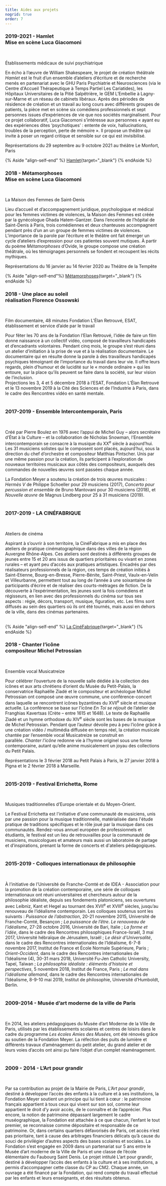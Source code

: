 ```yaml
---
title: Aides aux projets
nogrid: true
order: 7
---
```


### 2019-2021 - <span>Hamlet <br> Mise en scène Luca Giacomoni</span>
<br>

Établissements médicaux de suivi psychiatrique

En écho à l’œuvre de William Shakespeare, le projet de création théâtrale *Hamlet* est le fruit d’un ensemble d’ateliers d’écriture et de recherche menés en partenariat avec le GHU Paris Psychiatrie et Neurosciences (via le Centre d'Accueil Thérapeutique à Temps Partiel Les Cariatides), les Hôpitaux Universitaires de la Pitié Salpêtrière, le GEM L’Embellie à Lagny-sur-Marne et un réseau de cabinets libéraux.
Après des périodes de résidence de création et un travail au long cours avec différents groupes de patients, la pièce met en scène six comédiens professionnels et sept personnes issues d’expériences de vie que nos sociétés marginalisent. Pour ce projet collaboratif, Luca Giacomoni s’intéresse aux personnes « ayant eu des expériences dites ‘psychotiques’ : entente de voix, hallucinations, troubles de la perception, perte de mémoire ». Il propose un théâtre qui invite à poser un regard critique et sensible sur ce qui est invisibilisé.

Représentations du 29 septembre au 9 octobre 2021 au théâtre Le Monfort, Paris

{% Aside "align-self-end" %}
[Hamlet](https://vimeo.com/599375352?embedded=true&source=vimeo_logo&owner=5973674){target="_blank"}
{% endAside %}


### 2018 - <span>Métamorphoses <br> Mise en scène Luca Giacomoni</span>
<br>

La Maison des Femmes de Saint-Denis

Lieu d’accueil et d’accompagnement juridique, psychologique et médical pour les femmes victimes de violences, la Maison des Femmes est créée par la gynécologue Ghada Hatem-Gantzer. Dans l’enceinte de l’hôpital de Saint-Denis à Paris, trois comédiennes et deux chanteuses accompagnent pendant près d’un an un groupe de femmes victimes de violences. L’importance de la parole par l’écriture et le théâtre ont fait émerger un cycle d’ateliers d’expression pour ces patientes souvent mutiques. À partir du poème *Métamorphoses* d’Ovide, le groupe compose une création théâtrale, où les témoignages personnels se fondent et recoupent les récits mythiques.

Représentations du 16 janvier au 14 février 2020 au Théâtre de la Tempête

{% Aside  "align-self-end"%}
  [Métamorphoses](https://vimeo.com/402205702?embedded=true&source=vimeo_logo&owner=5973674){target="_blank"}
{% endAside %}

### 2018 - <span>Une place au soleil <br> réalisation Florence Ossowski</span>
<br>

Film documentaire, 48 minutes
Fondation L’Élan Retrouvé, ESAT, établissement et service d’aide par le travail

Pour fêter les 70 ans de la Fondation l’Elan Retrouvé, l’idée de faire un film donne naissance à un collectif vidéo, composé de travailleurs handicapés et d’encadrants volontaires. Pendant cinq mois, le groupe s’est réuni dans un atelier d’initiation à la prise de vue et à la réalisation documentaire.
Le documentaire qui en résulte donne la parole à des travailleurs handicapés psychiques témoignant de l’importance du travail dans leur vie. Il offre leurs regards, plein d’humour et de lucidité sur le « monde ordinaire » qui les entoure, sur la place qu’ils peuvent se faire dans la société, sur leur vision de l’inclusion.<br>
Projections les 3, 4 et 5 décembre 2018 à l’ESAT, Fondation L’Élan Retrouvé et le 13 novembre 2019 à la Cité des Sciences et de l’Industrie à Paris, dans le cadre des Rencontres vidéo en santé mentale.<br><br>


### 2017-2019 - <span>Ensemble Intercontemporain, Paris</span>
<br>

Créé par Pierre Boulez en 1976 avec l’appui de Michel Guy – alors secrétaire d’État à la Culture – et la collaboration de Nicholas Snowman, l’Ensemble intercontemporain se consacre à la musique du XX<sup>e</sup> siècle à aujourd’hui. Les 31 musiciens solistes qui le composent sont placés, aujourd’hui, sous la direction du chef d’orchestre et compositeur Matthias Pintscher. Unis par une même passion pour la création, ils participent à l’exploration de nouveaux territoires musicaux aux côtés des compositeurs, auxquels des commandes de nouvelles œuvres sont passées chaque année.

La Fondation Meyer a soutenu la création de trois œuvres musicales : *Hermès V* de Philippe Schoeller pour 29 musiciens (2017), *Concerto pour percussion et ensemble* de Bruno Mantovani pour 30 musiciens (2018), et *Nouvelle œuvre* de Magnus Lindberg pour 25 à 31 musiciens (2019).<br><br>


### 2017-2019 - <span>LA CINÉFABRIQUE</span>
<br>

Ateliers de cinéma

Aspirant à s’ouvrir à son territoire, la CinéFabrique a mis en place des ateliers de pratique cinématographique dans des villes de la région Auvergne Rhône-Alpes. Ces ateliers sont destinés à différents groupes de jeunes entre 15 et 20 ans issus de quartiers prioritaires ou vivant en zones rurales – et ayant peu d’accès aux pratiques artistiques.
Encadrés par des réalisateurs professionnels de la région, ces temps de création initiés à Saint-Etienne, Bourg-en-Bresse, Pierre-Bénite, Saint-Priest, Vaulx-en-Velin et Villeurbanne, permettent tout au long de l’année à une soixantaine de participants d’écrire et de réaliser des courts-métrages de fiction. De la découverte à l’expérimentation, les jeunes sont la fois comédiens et régisseurs, en lien avec des professionnels du cinéma sur tous ses aspects : régie, décors, transport, musique, figuration, etc.
Les films sont diffusés au sein des quartiers où ils ont été tournés, mais aussi en dehors de la ville, dans des cinémas partenaires.<br><br>

{% Aside "align-self-end" %}
  [La CinéFabrique](https://vimeo.com/293143737?embedded=true&source=vimeo_logo&owner=38895260){target="_blank"}
{% endAside %}


### 2018 - <span>Chanter l’icône <br> compositeur Michel Petrossian</span>
<br>

Ensemble vocal Musicatreize

Pour célébrer l’ouverture de la nouvelle salle dédiée à la collection des icônes et aux arts chrétiens d’orient du Musée du Petit-Palais, la conservatrice Raphaëlle Ziadé et le compositeur et archéologue Michel Petrossian ont composé une œuvre commune, une conférence-concert dans laquelle se rencontrent icônes byzantines du XVII<sup>e</sup> siècle et musique actuelle. La conférence se base sur l’icône *En Toi se réjouit* de l’atelier de Franghias Kavertsas (Crète – entre 1615 et 1648).
Le texte de Raphaëlle Ziadé et un hymne orthodoxe du XIV<sup>e</sup> siècle sont les bases de la musique de Michel Petrossian. Pendant que l’auteur dévoile peu à peu l’icône grâce à une création vidéo / multimédia diffusée en temps réel, la création musicale chantée par l’ensemble vocal Musicatreize se construit en parallèle. *Chanter l’icône* redonne vie à l’hymne originel sous une forme contemporaine, autant qu’elle anime musicalement un joyau des collections du Petit Palais.

Représentations le 3 février 2018 au Petit Palais à Paris, le 27 janvier 2018 à Pigna et le 2 février 2018 à Marseille.<br><br>


### 2015-2019 - <span>Festival Errichetta, Rome</span>
<br>

Musiques traditionnelles d’Europe orientale et du Moyen-Orient.

Le Festival Errichetta est l'initiative d'une communauté de musiciens, unis par une passion pour la musique traditionnelle, matérialisée dans l'étude pratique de traditions spécifiques et le rôle joué par la musique dans ces communautés. Rendez-vous annuel européen de professionnels et étudiants, le festival est un lieu de retrouvailles pour la communauté de musiciens, musicologues et amateurs mais aussi un laboratoire de partage et d’inspirations, prenant la forme de concerts et d'ateliers pédagogiques.<br><br>


### 2015-2019 - <span>Colloques internationaux de philosophie</span>
<br>

À l’initiative de l’Université de Franche-Comté et de IDEA - Association pour la promotion de la création contemporaine, une série de colloques internationaux ont réuni universitaires et chercheurs autour de la philosophie idéaliste, depuis ses fondements platoniciens, ses ouvertures avec Leibniz, Kant et Hegel au tournant des XVII<sup>e</sup> et XVIII<sup>e</sup> siècles, jusqu’au renouveau de l’idéalisme contemporain.
Les colloques soutenus sont les suivants : *Puissance de l’abstraction*, 20-21 novembre 2015, Université de Franche-Comté, Besançon ; *La puissance de l’être*. *Le renouveau de l’idéalisme*, 27-28 octobre 2016, Université de Bari, Italie ; *La forme et l’idée*, dans le cadre des Rencontres philosophiques France-Israël, 3 mai 2017, Université hébraïque de Jérusalem, Israël ; *Le désir d’Universalité*, dans le cadre des Rencontres internationales de l’Idéalisme, 6-7-8 novembre 2017, Institut de France et École Normale Supérieure, Paris ; *Orient-Occident*, dans le cadre des Rencontres internationales de l’Idéalisme (4), 30-31 mars 2018, Université Fu-Jen Catholic University, Tapeï, Taïwan ; *La philosophie idéaliste : éléments d’histoire et perspectives*, 5 novembre 2018, Institut de France, Paris ; *Le mal dans l’idéalisme allemand*, dans le cadre des Rencontres internationales de l’Idéalisme, 8-9-10 mai 2019, Institut de philosophie, Université d’Humboldt, Berlin.<br><br>


###  2009-2014 -  <span>Musée d’art moderne de la ville de Paris</span>
<br>

En 2014, les ateliers pédagogiques du Musée d’art Moderne de la Ville de Paris, utilisés par les établissements scolaires et centres de loisirs dans le cadre du programme *Les écoles Amies des Musées,* ont été rénovés grâce au soutien de la Fondation Meyer. La réfection des puits de lumière et différents travaux d’aménagement du petit atelier, du grand atelier et de leurs voies d’accès ont ainsi pu faire l’objet d’un complet réaménagement.<br><br>


### 2009 - 2014 - <span>L’Art pour grandir</span>
<br>

Par sa contribution au projet de la Mairie de Paris, *L’Art pour grandir*, destiné à développer l’accès des enfants à la culture et à ses institutions, la Fondation Meyer soutient un principe qui lui tient à cœur : le patrimoine français appartient à tous ceux qui vivent sur son sol, comme leur appartient le droit d’y avoir accès, de le connaître et de l’apprécier. Plus encore, la notion de patrimoine dépassant largement le cadre muséographique, la Fondation est attachée à ce que chacun, l’enfant le tout premier, se reconnaisse comme dépositaire et responsable de ce patrimoine.
Or, dans certains quartiers défavorisés de Paris, cet accès n’est pas prioritaire, tant à cause des arbitrages financiers délicats qu’à cause du souci de privilégier d’autres aspects des bases scolaires et sociales.
La Fondation s’est engagée en 2009 dans un partenariat sur 5 ans entre le Musée d’art moderne de la Ville de Paris et une classe de l’école élémentaire du Faubourg Saint Denis. Le projet intitulé L’art pour grandir, destiné à développer l’accès des enfants à la culture et à ses institutions, a permis d’accompagner cette classe du CP au CM2. Chaque année, un ouvrage a été financé par la Fondation, qui rend compte du travail effectué par les enfants et leurs enseignants, et des résultats obtenus.








